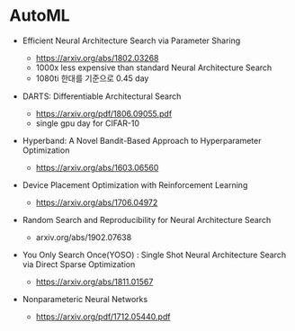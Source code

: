 # AutoML

* Efficient Neural Architecture Search via Parameter Sharing
  * https://arxiv.org/abs/1802.03268
  * 1000x less expensive than standard Neural Architecture Search
  * 1080ti 한대를 기준으로 0.45 day

* DARTS: Differentiable Architectural Search
  * https://arxiv.org/pdf/1806.09055.pdf
  * single gpu day for CIFAR-10

* Hyperband: A Novel Bandit-Based Approach to Hyperparameter Optimization
  * https://arxiv.org/abs/1603.06560

* Device Placement Optimization with Reinforcement Learning
  * https://arxiv.org/abs/1706.04972

* Random Search and Reproducibility for Neural Architecture Search
    * arxiv.org/abs/1902.07638

* You Only Search Once(YOSO) : Single Shot Neural Architecture Search via Direct Sparse Optimization
    * https://arxiv.org/abs/1811.01567

* Nonparameteric Neural Networks
    * https://arxiv.org/pdf/1712.05440.pdf

